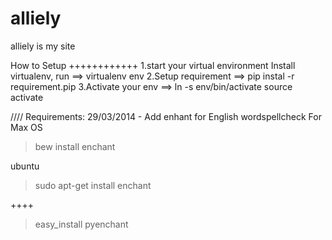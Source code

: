 alliely
=======

alliely is my site


How to Setup
++++++++++++
1.start your virtual environment 
Install virtualenv, run
==> virtualenv env
2.Setup requirement
==> pip instal -r requirement.pip
3.Activate your env
==> ln -s env/bin/activate
    source activate


////
Requirements:
29/03/2014 - Add enhant for English wordspellcheck
For Max OS
>bew install enchant

ubuntu
> sudo apt-get install enchant

++++
> easy_install pyenchant